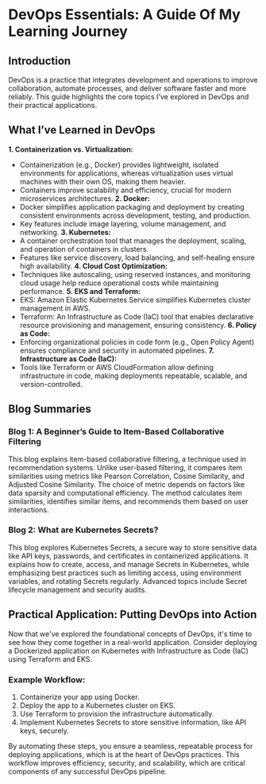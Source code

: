 # DevOps Essentials: A Guide Of My Learning Journey

## Introduction
DevOps is a practice that integrates development and operations to improve collaboration, automate processes, and deliver software faster and more reliably. This guide highlights the core topics I’ve explored in DevOps and their practical applications.

## What I’ve Learned in DevOps
**1. Containerization vs. Virtualization:**
   - Containerization (e.g., Docker) provides lightweight, isolated environments for applications, whereas virtualization uses virtual machines with their own OS, making them heavier.
   - Containers improve scalability and efficiency, crucial for modern microservices architectures.
**2. Docker:**
   - Docker simplifies application packaging and deployment by creating consistent environments across development, testing, and production.
   - Key features include image layering, volume management, and networking.
**3. Kubernetes:**
   - A container orchestration tool that manages the deployment, scaling, and operation of containers in clusters.
   - Features like service discovery, load balancing, and self-healing ensure high availability.
**4. Cloud Cost Optimization:**
   - Techniques like autoscaling, using reserved instances, and monitoring cloud usage help reduce operational costs while maintaining performance.
**5. EKS and Terraform:**
   - EKS: Amazon Elastic Kubernetes Service simplifies Kubernetes cluster management in AWS.
   - Terraform: An Infrastructure as Code (IaC) tool that enables declarative resource provisioning and management, ensuring consistency.
**6. Policy as Code:**
   - Enforcing organizational policies in code form (e.g., Open Policy Agent) ensures compliance and security in automated pipelines.
**7. Infrastructure as Code (IaC):**
   - Tools like Terraform or AWS CloudFormation allow defining infrastructure in code, making deployments repeatable, scalable, and version-controlled.

## Blog Summaries
### Blog 1: A Beginner’s Guide to Item-Based Collaborative Filtering
This blog explains item-based collaborative filtering, a technique used in recommendation systems. Unlike user-based filtering, it compares item similarities using metrics like Pearson Correlation, Cosine Similarity, and Adjusted Cosine Similarity. The choice of metric depends on factors like data sparsity and computational efficiency. The method calculates item similarities, identifies similar items, and recommends them based on user interactions.

### Blog 2: What are Kubernetes Secrets?
This blog explores Kubernetes Secrets, a secure way to store sensitive data like API keys, passwords, and certificates in containerized applications. It explains how to create, access, and manage Secrets in Kubernetes, while emphasizing best practices such as limiting access, using environment variables, and rotating Secrets regularly. Advanced topics include Secret lifecycle management and security audits.

##  Practical Application: Putting DevOps into Action
Now that we've explored the foundational concepts of DevOps, it's time to see how they come together in a real-world application. Consider deploying a Dockerized application on Kubernetes with Infrastructure as Code (IaC) using Terraform and EKS.

### Example Workflow:
1. Containerize your app using Docker.
2. Deploy the app to a Kubernetes cluster on EKS.
3. Use Terraform to provision the infrastructure automatically.
5. Implement Kubernetes Secrets to store sensitive information, like API keys, securely.

By automating these steps, you ensure a seamless, repeatable process for deploying applications, which is at the heart of DevOps practices. This workflow improves efficiency, security, and scalability, which are critical components of any successful DevOps pipeline.
